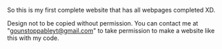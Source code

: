 So this is my first complete website that has all webpages completed XD.

Design not to be copied without permission. You can contact me at "gounstoppableyt@gmail.com" to take permission to make a website like this with my code.
